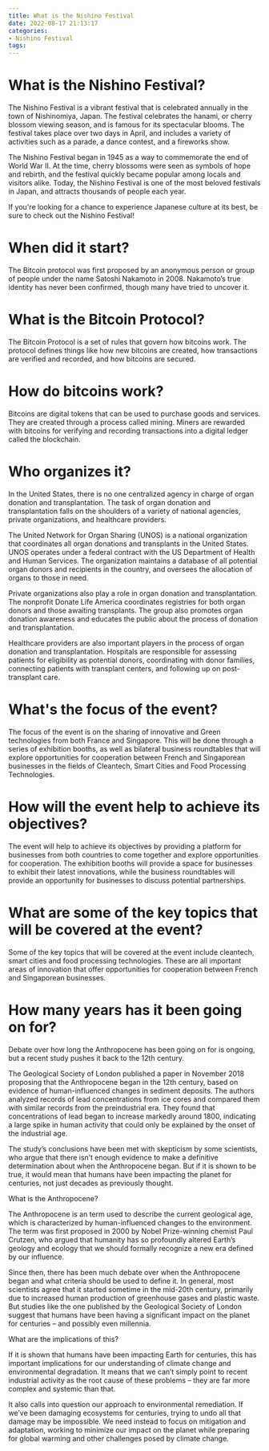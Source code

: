```yaml
---
title: What is the Nishino Festival
date: 2022-08-17 21:13:17
categories:
- Nishino Festival
tags:
---
```



#  What is the Nishino Festival?

The Nishino Festival is a vibrant festival that is celebrated annually in the town of Nishinomiya, Japan. The festival celebrates the hanami, or cherry blossom viewing season, and is famous for its spectacular blooms. The festival takes place over two days in April, and includes a variety of activities such as a parade, a dance contest, and a fireworks show.

The Nishino Festival began in 1945 as a way to commemorate the end of World War II. At the time, cherry blossoms were seen as symbols of hope and rebirth, and the festival quickly became popular among locals and visitors alike. Today, the Nishino Festival is one of the most beloved festivals in Japan, and attracts thousands of people each year.

If you're looking for a chance to experience Japanese culture at its best, be sure to check out the Nishino Festival!

#  When did it start?

The Bitcoin protocol was first proposed by an anonymous person or group of people under the name Satoshi Nakamoto in 2008. Nakamoto’s true identity has never been confirmed, though many have tried to uncover it.

# What is the Bitcoin Protocol?

The Bitcoin Protocol is a set of rules that govern how bitcoins work. The protocol defines things like how new bitcoins are created, how transactions are verified and recorded, and how bitcoins are secured.

# How do bitcoins work?

Bitcoins are digital tokens that can be used to purchase goods and services. They are created through a process called mining. Miners are rewarded with bitcoins for verifying and recording transactions into a digital ledger called the blockchain.

#  Who organizes it?

In the United States, there is no one centralized agency in charge of organ donation and transplantation. The task of organ donation and transplantation falls on the shoulders of a variety of national agencies, private organizations, and healthcare providers.

The United Network for Organ Sharing (UNOS) is a national organization that coordinates all organ donations and transplants in the United States. UNOS operates under a federal contract with the US Department of Health and Human Services. The organization maintains a database of all potential organ donors and recipients in the country, and oversees the allocation of organs to those in need.

Private organizations also play a role in organ donation and transplantation. The nonprofit Donate Life America coordinates registries for both organ donors and those awaiting transplants. The group also promotes organ donation awareness and educates the public about the process of donation and transplantation.

Healthcare providers are also important players in the process of organ donation and transplantation. Hospitals are responsible for assessing patients for eligibility as potential donors, coordinating with donor families, connecting patients with transplant centers, and following up on post-transplant care.

#  What's the focus of the event?

The focus of the event is on the sharing of innovative and Green technologies from both France and Singapore. This will be done through a series of exhibition booths, as well as bilateral business roundtables that will explore opportunities for cooperation between French and Singaporean businesses in the fields of Cleantech, Smart Cities and Food Processing Technologies.

# How will the event help to achieve its objectives?

The event will help to achieve its objectives by providing a platform for businesses from both countries to come together and explore opportunities for cooperation. The exhibition booths will provide a space for businesses to exhibit their latest innovations, while the business roundtables will provide an opportunity for businesses to discuss potential partnerships.

# What are some of the key topics that will be covered at the event?

Some of the key topics that will be covered at the event include cleantech, smart cities and food processing technologies. These are all important areas of innovation that offer opportunities for cooperation between French and Singaporean businesses.

#  How many years has it been going on for?

Debate over how long the Anthropocene has been going on for is ongoing, but a recent study pushes it back to the 12th century.

The Geological Society of London published a paper in November 2018 proposing that the Anthropocene began in the 12th century, based on evidence of human-influenced changes in sediment deposits. The authors analyzed records of lead concentrations from ice cores and compared them with similar records from the preindustrial era. They found that concentrations of lead began to increase markedly around 1800, indicating a large spike in human activity that could only be explained by the onset of the industrial age.

The study’s conclusions have been met with skepticism by some scientists, who argue that there isn’t enough evidence to make a definitive determination about when the Anthropocene began. But if it is shown to be true, it would mean that humans have been impacting the planet for centuries, not just decades as previously thought.

What is the Anthropocene?

The Anthropocene is an term used to describe the current geological age, which is characterized by human-influenced changes to the environment. The term was first proposed in 2000 by Nobel Prize-winning chemist Paul Crutzen, who argued that humanity has so profoundly altered Earth’s geology and ecology that we should formally recognize a new era defined by our influence.

Since then, there has been much debate over when the Anthropocene began and what criteria should be used to define it. In general, most scientists agree that it started sometime in the mid-20th century, primarily due to increased human production of greenhouse gases and plastic waste. But studies like the one published by the Geological Society of London suggest that humans have been having a significant impact on the planet for centuries – and possibly even millennia.

What are the implications of this?

If it is shown that humans have been impacting Earth for centuries, this has important implications for our understanding of climate change and environmental degradation. It means that we can’t simply point to recent industrial activity as the root cause of these problems – they are far more complex and systemic than that.

It also calls into question our approach to environmental remediation. If we’ve been damaging ecosystems for centuries, trying to undo all that damage may be impossible. We need instead to focus on mitigation and adaptation, working to minimize our impact on the planet while preparing for global warming and other challenges posed by climate change.